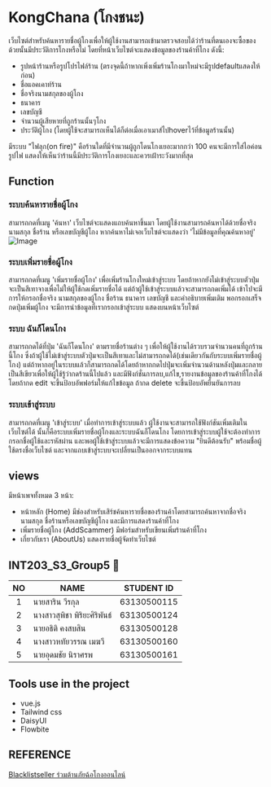 # KongChana (โกงชนะ)

เว็บไซต์สำหรับค้นหารายชื่อผู้โกงเพื่อให้ผู้ใช้งานสามารถเข้ามาตรวจสอบได้ว่าร้านที่ตนเองจะซื้อของด้วยนั้นมีประวัติการโกงหรือไม่ โดยที่หน้าเว็บไซต์จะแสดงข้อมูลของร้านค้าที่โกง ดังนี้: 
+ รูปหน้าร้านหรือรูปโปรไฟล์ร้าน (ตรงจุดนี้ถ้าหากเพิ่งเพิ่มร้านโกงมาใหม่จะมีรูปdefaultแสดงให้ก่อน) 
+ ชื่อแอคเคาท์ร้าน 
+ ชื่อจริงนามสกุลของผู้โกง 
+ ธนาคาร 
+ เลขบัญชี 
+ จำนวนผู้เสียหายที่ถูกร้านนั้นๆโกง
+ ประวัติผู้โกง (โดยผู้ใช้จะสามารถเห็นได้ก็ต่อเมื่อเอาเมาส์ไปhoverไว้ที่ข้อมูลร้านนั้น)

มีระบบ "ไฟลุก(on fire)" คือร้านใดที่มีจำนวนผู้ถูกโดนโกงเยอะมากกว่า 100 คนจะมีการใส่ไอค่อนรูปไฟ แสดงให้เห็นว่าร้านนี้มีประวัติการโกงเยอะและควรเฝ้าระวังมากที่สุด 

## Function

### ระบบค้นหารายชื่อผู้โกง 
สามารถกดที่เมนู 'ค้นหา' เว็บไซต์จะแสดงแถบค้นหาขึ้นมา โดยผู้ใช้งานสามารถค้นหาได้ด้วยชื่อจริง นามสกุล ชื่อร้าน หรือเลขบัญชีผู้โกง หากค้นหาไม่เจอเว็บไซต์จะแสดงว่า 'ไม่มีข้อมูลที่คุณค้นหาอยู่'
![Image](/imgFunctionInReadme/functionSearch.gif)

### ระบบเพิ่มรายชื่อผู้โกง
สามารถกดที่เมนู 'เพิ่มรายชื่อผู้โกง' เพื่อเพิ่มร้านโกงใหม่เข้าสู่ระบบ โดยถ้าหากยังไม่เข้าสู่ระบบตัวปุ่มจะเป็นสีเทาจางเพื่อไม่ให้ผู้ใช้กดเพิ่มรายชื่อได้ แต่ถ้าผู้ใช้เข้าสู่ระบบแล้วจะสามารถกดเพิ่มได้ เข้าไปจะมีการให้กรอกชื่อจริง นามสกุลของผู้โกง ชื่อร้าน ธนาคาร เลขบัญชี และคำอธิบายเพิ่มเติม พอกรอกเสร็จกดปุ่มเพิ่มผู้โกง จะมีการนำข้อมูลที่เรากรอกเข้าสู่ระบบ แสดงบนหน้าเว็บไซต์

### ระบบ ฉันก็โดนโกง
สามารถกดได้ที่ปุ่ม 'ฉันก็โดนโกง' ตามรายชื่อร้านต่าง ๆ เพื่อให้ผู้ใช้งานได้รวบรวมจำนวนคนที่ถูกร้านนี้โกง ซึ่งถ้าผู้ใช้ไม่เข้าสู่ระบบตัวปุ่มจะเป็นสีเทาและไม่สามารถกดได้(เช่นเดียวกันกับระบบเพิ่มรายชื่อผู้โกง) แต่ถ้าหากอยู่ในระบบแล้วก็สามารถกดได้โดยถ้าหากกดไปปุ่มจะเพิ่มจำนวนด้านหลังปุ่มและกลายเป็นสีเขียวเพื่อให้ผู้ใช้รู้ว่ากดร้านนี้ไปแล้ว  และมีฟังก์ชั่นการลบ,แก้ไข,รายงานข้อมูลของร้านค้าที่โกงได้ โดยถ้ากด edit จะขึ้นป้อบอัพฟอร์มให้แก้ไขข้อมูล ถ้ากด delete จะขึ้นป้อบอัพยืนยันการลบ

### ระบบเข้าสู่ระบบ
สามารถกดที่เมนู 'เข้าสู่ระบบ' เมื่อทำการเข้าสู่ระบบแล้ว ผู้ใช้งานจะสามารถใช้ฟังก์ชันเพิ่มเติมในเว็บไซต์ได้ นั้นก็คือระบบเพิ่มรายชื่อผู้โกงและระบบฉันก็โดนโกง โดยการเข้าสู่ระบบผู้ใช้จะต้องทำการกรอกชื่อผู้ใช้และรหัสผ่าน และพอผู้ใช้เข้าสู่ระบบแล้วจะมีการแสดงข้อความ "ยินดีต้อนรับ" พร้อมชื่อผู้ใช้ตรงชื่อเว็บไซต์ และจากแถบเข้าสู่ระบบจะเปลี่ยนเป็นออกจากระบบแทน

## views
มีหน้าเพจทั้งหมด 3 หน้า:
- หน้าหลัก (Home) มีช่องสำหรับเสิร์ชค้นหารายชื่อของร้านค้าโดยสามารถค้นหาจากชื่อจริง นามสกุล ชื่อร้านหรือเลขบัญชีผู้โกง และมีการแสดงร้านค้าที่โกง
- เพิ่มรายชื่อผู้โกง (AddScammer) มีฟอร์มสำหรับเขียนเพิ่มร้านค้าที่โกง
- เกี่ยวกับเรา (AboutUs) แสดงรายชื่อผู้จัดทำเว็บไซต์

## INT203_S3_Group5 🎒

| NO   | NAME                 | STUDENT ID  |
| :--: | -------------------- | ----------- |
| 1    | นายสาริน วีรกุล         | 63130500115 |
| 2    | นางสาวสุพิชา พิริยะศิริพันธ์ | 63130500124 |
| 3    | นายอธิติ คงสบสิน        | 63130500128 |
| 4    | นางสาวหทัยวรรณ เมฆวี   | 63130500160 |
| 5    | นายอุดมชัย นิราศรพ      | 63130500161 |

## Tools use in the project
+ vue.js
+ Tailwind css
+ DaisyUI
+ Flowbite

## REFERENCE
[Blacklistseller ร่วมต้านภัยฉ้อโกงออนไลน์](https://www.blacklistseller.com/)
